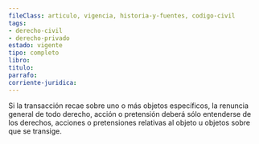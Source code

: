 ```yaml
---
fileClass: articulo, vigencia, historia-y-fuentes, codigo-civil
tags:
- derecho-civil
- derecho-privado
estado: vigente
tipo: completo
libro:
titulo:
parrafo:
corriente-juridica:
---
```

Si la transacción recae sobre uno o más objetos específicos, la renuncia general de todo derecho, acción o pretensión deberá sólo entenderse de los derechos, acciones o pretensiones relativas al objeto u objetos sobre que se transige.